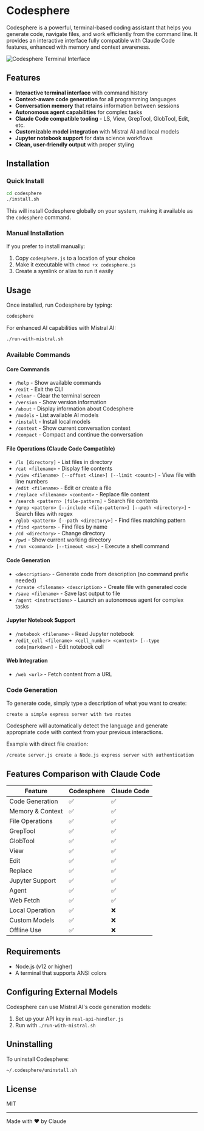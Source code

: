 # Codesphere

Codesphere is a powerful, terminal-based coding assistant that helps you generate code, navigate files, and work efficiently from the command line. It provides an interactive interface fully compatible with Claude Code features, enhanced with memory and context awareness.

![Codesphere Terminal Interface](https://i.imgur.com/nNy6TNt.png)

## Features

- **Interactive terminal interface** with command history
- **Context-aware code generation** for all programming languages
- **Conversation memory** that retains information between sessions
- **Autonomous agent capabilities** for complex tasks
- **Claude Code compatible tooling** - LS, View, GrepTool, GlobTool, Edit, etc.
- **Customizable model integration** with Mistral AI and local models
- **Jupyter notebook support** for data science workflows
- **Clean, user-friendly output** with proper styling

## Installation

### Quick Install

```bash
cd codesphere
./install.sh
```

This will install Codesphere globally on your system, making it available as the `codesphere` command.

### Manual Installation

If you prefer to install manually:

1. Copy `codesphere.js` to a location of your choice
2. Make it executable with `chmod +x codesphere.js`
3. Create a symlink or alias to run it easily

## Usage

Once installed, run Codesphere by typing:

```bash
codesphere
```

For enhanced AI capabilities with Mistral AI:

```bash
./run-with-mistral.sh
```

### Available Commands

#### Core Commands
- `/help` - Show available commands
- `/exit` - Exit the CLI
- `/clear` - Clear the terminal screen
- `/version` - Show version information
- `/about` - Display information about Codesphere
- `/models` - List available AI models
- `/install` - Install local models
- `/context` - Show current conversation context
- `/compact` - Compact and continue the conversation

#### File Operations (Claude Code Compatible)
- `/ls [directory]` - List files in directory
- `/cat <filename>` - Display file contents
- `/view <filename> [--offset <line>] [--limit <count>]` - View file with line numbers
- `/edit <filename>` - Edit or create a file
- `/replace <filename> <content>` - Replace file content
- `/search <pattern> [file-pattern]` - Search file contents
- `/grep <pattern> [--include <file-pattern>] [--path <directory>]` - Search files with regex
- `/glob <pattern> [--path <directory>]` - Find files matching pattern
- `/find <pattern>` - Find files by name
- `/cd <directory>` - Change directory
- `/pwd` - Show current working directory
- `/run <command> [--timeout <ms>]` - Execute a shell command

#### Code Generation
- `<description>` - Generate code from description (no command prefix needed)
- `/create <filename> <description>` - Create file with generated code
- `/save <filename>` - Save last output to file
- `/agent <instructions>` - Launch an autonomous agent for complex tasks

#### Jupyter Notebook Support
- `/notebook <filename>` - Read Jupyter notebook
- `/edit_cell <filename> <cell_number> <content> [--type code|markdown]` - Edit notebook cell

#### Web Integration
- `/web <url>` - Fetch content from a URL

### Code Generation

To generate code, simply type a description of what you want to create:

```
create a simple express server with two routes
```

Codesphere will automatically detect the language and generate appropriate code with context from your previous interactions.

Example with direct file creation:

```
/create server.js create a Node.js express server with authentication
```

## Features Comparison with Claude Code

| Feature | Codesphere | Claude Code |
|---------|-----------|------------|
| Code Generation | ✅ | ✅ |
| Memory & Context | ✅ | ✅ |
| File Operations | ✅ | ✅ |
| GrepTool | ✅ | ✅ |
| GlobTool | ✅ | ✅ |
| View | ✅ | ✅ |
| Edit | ✅ | ✅ |
| Replace | ✅ | ✅ |
| Jupyter Support | ✅ | ✅ |
| Agent | ✅ | ✅ |
| Web Fetch | ✅ | ✅ |
| Local Operation | ✅ | ❌ |
| Custom Models | ✅ | ❌ |
| Offline Use | ✅ | ❌ |

## Requirements

- Node.js (v12 or higher)
- A terminal that supports ANSI colors

## Configuring External Models

Codesphere can use Mistral AI's code generation models:

1. Set up your API key in `real-api-handler.js`
2. Run with `./run-with-mistral.sh`

## Uninstalling

To uninstall Codesphere:

```bash
~/.codesphere/uninstall.sh
```

## License

MIT

---

Made with ❤️ by Claude